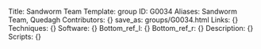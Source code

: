 Title: Sandworm Team
Template: group 
ID: G0034
Aliases: Sandworm Team, Quedagh
Contributors: {}
save_as: groups/G0034.html 
Links: {} 
Techniques: {} 
Software: {} 
Bottom_ref_l: {} 
Bottom_ref_r: {} 
Description: {} 
Scripts: {} 
